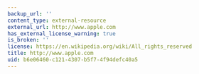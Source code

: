 ```yaml
---
backup_url: ''
content_type: external-resource
external_url: http://www.apple.com
has_external_license_warning: true
is_broken: ''
license: https://en.wikipedia.org/wiki/All_rights_reserved
title: http://www.apple.com
uid: b6e06460-c121-4307-b5f7-4f94defc40a5
---
```


